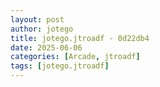 ```yaml
---
layout: post
author: jotego
title: jotego.jtroadf - 0d22db4
date: 2025-06-06
categories: [Arcade, jtroadf]
tags: [jotego.jtroadf]
---
```


